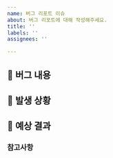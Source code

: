 ```yaml
---
name: 버그 리포트 이슈
about: 버그 리포트에 대해 작성해주세요.
title: ''
labels: ''
assignees: ''

---
```


## 🐞 버그 내용 

## 📝 발생 상황

## 👀 예상 결과

### 참고사항
